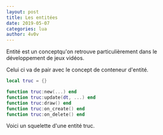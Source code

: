 ```yaml
---
layout: post
title: Les entitées
date: 2019-05-07
categories: lua
author: 4v0v
---
```


Entité est un conceptqu'on retrouve particulièrement dans le développement de jeux vidéos.

Celui ci va de pair avec le concept de conteneur d'entité.

```lua
local truc = {}

function truc:new(...) end
function truc:update(dt, ...) end
function truc:draw() end
function truc:on_create() end
function truc:on_delete() end
```
Voici un squelette d'une entité truc.

